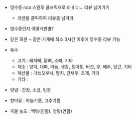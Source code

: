 - 영수증 ncp 스캔후 클ㄹ릭으로 라ㅔㅁㄴ 리뷰 넘어가기
  - 라멘을 클릭하여 리뷰를 남겨라
- 영수증인지 어떻게판별?
- 같은 회원 + 같은 가게에 최소 3시간 이후에 영수증 리뷰 가능

- 육수
  - 고기 : 돼지뼈, 닭뼈, 소뼈, 기타
  - 채소 : 양파, 대파, 마늘, 생강, 토마토, 버섯, 무, 배추, 당근, 기타
  - 해산물 : 가쓰오부시, 멸치, 건새우, 조개, 기타
  - 기타 : 
- 양념 : 간장, 소금, 된장
- 향미유 : 마늘기름, 고추기름

- 국물 농도 : 백탕(진함), 청탕(연함)
